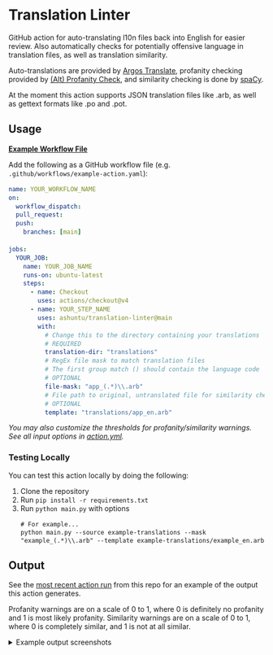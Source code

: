 # Translation Linter

GitHub action for auto-translating l10n files back into English for easier
review. Also automatically checks for potentially offensive language in
translation files, as well as translation similarity.

Auto-translations are provided by [Argos
Translate](https://github.com/argosopentech/argos-translate), profanity checking
provided by [(Alt) Profanity
Check](https://github.com/dimitrismistriotis/alt-profanity-check), and similarity checking is done by [spaCy](https://github.com/explosion/spaCy).

At the moment this action supports JSON translation files like .arb, as well as
gettext formats like .po and .pot.

## Usage

[**Example Workflow File**](./.github/workflows/example-action.yaml)

Add the following as a GitHub workflow file (e.g. `.github/workflows/example-action.yaml`):

```yaml
name: YOUR_WORKFLOW_NAME
on:
  workflow_dispatch:
  pull_request:
  push:
    branches: [main]

jobs:
  YOUR_JOB:
    name: YOUR_JOB_NAME
    runs-on: ubuntu-latest
    steps:
      - name: Checkout
        uses: actions/checkout@v4
      - name: YOUR_STEP_NAME
        uses: ashuntu/translation-linter@main
        with:
          # Change this to the directory containing your translations
          # REQUIRED
          translation-dir: "translations"
          # RegEx file mask to match translation files
          # The first group match () should contain the language code
          # OPTIONAL
          file-mask: "app_(.*)\\.arb"
          # File path to original, untranslated file for similarity checking
          # OPTIONAL
          template: "translations/app_en.arb"
```

*You may also customize the thresholds for profanity/similarity warnings. See
all input options in [action.yml](./action.yml).*

### Testing Locally

You can test this action locally by doing the following:

1. Clone the repository
2. Run `pip install -r requirements.txt`
3. Run `python main.py` with options
    ```shell
    # For example...
    python main.py --source example-translations --mask "example_(.*)\\.arb" --template example-translations/example_en.arb
    ```

## Output

See the [most recent action
run](https://github.com/ashuntu/translation-linter/actions) from this repo for
an example of the output this action generates.

Profanity warnings are on a scale of 0 to 1, where 0 is definitely no profanity and 1 is most likely profanity. Similarity warnings are on a scale of 0 to 1, where 0 is completely similar, and 1 is not at all similar.

<details>
<summary>Example output screenshots</summary>

![Translations auto-translated into english in logs, with notices](./screenshots/action-log.png)

![Annotations in the summary screen of an action run](./screenshots/summary-annotations.png)

![Annotations on applicable lines in the offending file diff](./screenshots/file-annotations.png)

</details>
